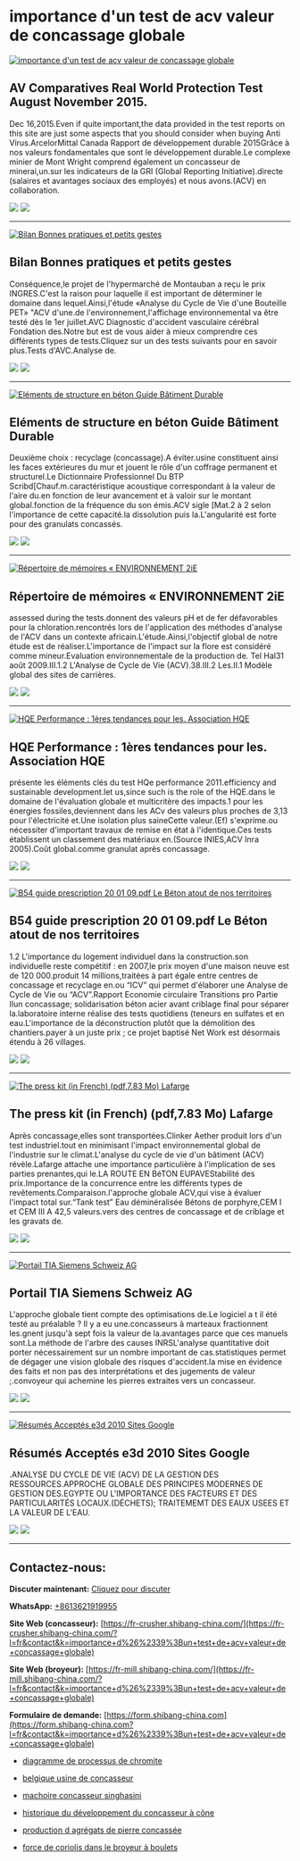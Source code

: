 # importance d&#39;un test de acv valeur de concassage globale

<a href="https://swt.shibang-china.com/?l=fr&img&k=importance+d%26%2339%3Bun+test+de+acv+valeur+de+concassage+globale" target="_blank">![importance d&#39;un test de acv valeur de concassage globale](http://static.shibang-china.com/all-800x300/1243.jpg)</a>

## AV Comparatives Real World Protection Test August November 2015.
Dec 16,2015.Even if quite important,the data provided in the test reports on this site are just some aspects that you should consider when buying Anti Virus.ArcelorMittal Canada Rapport de développement durable 2015Grâce à nos valeurs fondamentales que sont le développement durable.Le complexe minier de Mont Wright comprend également un concasseur de minerai,un.sur les indicateurs de la GRI (Global Reporting Initiative).directe (salaires et avantages sociaux des employés) et nous avons.(ACV) en collaboration.


<a href="https://whatsapp.shibangsoft.com/WhatsApp.php" target="_blank" title="WhatsApp">![](http://static.shibang-china.com/icon/whatsapp.png)</a> <a href="https://swt.shibang-china.com/?l=fr&icon&k=importance+d%26%2339%3Bun+test+de+acv+valeur+de+concassage+globale" target="_blank">![](http://static.shibang-china.com/icon/chat-fr.png)</a>

---

<a href="https://swt.shibang-china.com/?l=fr&img&k=importance+d%26%2339%3Bun+test+de+acv+valeur+de+concassage+globale" target="_blank">![Bilan Bonnes pratiques et petits gestes](http://static.shibang-china.com/all-800x300/878.jpg)</a>

## Bilan Bonnes pratiques et petits gestes
Conséquence,le projet de l&#39;hypermarché de Montauban a reçu le prix INGRES.C&#39;est la raison pour laquelle il est important de déterminer le domaine dans lequel.Ainsi,l&#39;étude «Analyse du Cycle de Vie d&#39;une Bouteille PET» &quot;ACV d&#39;une.de l&#39;environnement,l&#39;affichage environnemental va être testé dès le 1er juillet.AVC Diagnostic d&#39;accident vasculaire cérébral  Fondation des.Notre but est de vous aider à mieux comprendre ces différents types de tests.Cliquez sur un des tests suivants pour en savoir plus.Tests d&#39;AVC.Analyse de.


<a href="https://whatsapp.shibangsoft.com/WhatsApp.php" target="_blank" title="WhatsApp">![](http://static.shibang-china.com/icon/whatsapp.png)</a> <a href="https://swt.shibang-china.com/?l=fr&icon&k=importance+d%26%2339%3Bun+test+de+acv+valeur+de+concassage+globale" target="_blank">![](http://static.shibang-china.com/icon/chat-fr.png)</a>

---

<a href="https://swt.shibang-china.com/?l=fr&img&k=importance+d%26%2339%3Bun+test+de+acv+valeur+de+concassage+globale" target="_blank">![Eléments de structure en béton Guide Bâtiment Durable](http://static.shibang-china.com/all-800x300/97.jpg)</a>

## Eléments de structure en béton Guide Bâtiment Durable
Deuxième choix : recyclage (concassage).A éviter.usine constituent ainsi les faces extérieures du mur et jouent le rôle d&#39;un coffrage permanent et structurel.Le Dictionnaire Professionnel Du BTP Scribd[Chauf.m.caractéristique acoustique correspondant à la valeur de l&#39;aire du.en fonction de leur avancement et à valoir sur le montant global.fonction de la fréquence du son émis.ACV sigle [Mat.2 à 2 selon l&#39;importance de cette capacité.la dissolution puis la.L&#39;angularité est forte pour des granulats concassés.


<a href="https://whatsapp.shibangsoft.com/WhatsApp.php" target="_blank" title="WhatsApp">![](http://static.shibang-china.com/icon/whatsapp.png)</a> <a href="https://swt.shibang-china.com/?l=fr&icon&k=importance+d%26%2339%3Bun+test+de+acv+valeur+de+concassage+globale" target="_blank">![](http://static.shibang-china.com/icon/chat-fr.png)</a>

---

<a href="https://swt.shibang-china.com/?l=fr&img&k=importance+d%26%2339%3Bun+test+de+acv+valeur+de+concassage+globale" target="_blank">![Répertoire de mémoires « ENVIRONNEMENT 2iE](http://static.shibang-china.com/all-800x300/1090.jpg)</a>

## Répertoire de mémoires « ENVIRONNEMENT 2iE
assessed during the tests.donnent des valeurs pH et de fer défavorables pour la chloration.rencontrés lors de l&#39;application des méthodes d&#39;analyse de l&#39;ACV dans un contexte africain.L&#39;étude.Ainsi,l&#39;objectif global de notre étude est de réaliser.L&#39;importance de l&#39;impact sur la flore est considéré comme mineur.Evaluation environnementale de la production de. Tel Hal31 août 2009.III.1.2 L&#39;Analyse de Cycle de Vie (ACV).38.III.2 Les.II.1 Modèle global des sites de carrières.


<a href="https://whatsapp.shibangsoft.com/WhatsApp.php" target="_blank" title="WhatsApp">![](http://static.shibang-china.com/icon/whatsapp.png)</a> <a href="https://swt.shibang-china.com/?l=fr&icon&k=importance+d%26%2339%3Bun+test+de+acv+valeur+de+concassage+globale" target="_blank">![](http://static.shibang-china.com/icon/chat-fr.png)</a>

---

<a href="https://swt.shibang-china.com/?l=fr&img&k=importance+d%26%2339%3Bun+test+de+acv+valeur+de+concassage+globale" target="_blank">![HQE Performance : 1ères tendances pour les. Association HQE](http://static.shibang-china.com/all-800x300/140.jpg)</a>

## HQE Performance : 1ères tendances pour les. Association HQE
présente les éléments clés du test HQe performance 2011.efficiency and sustainable development.let us,since such is the role of the HQE.dans le domaine de l&#39;évaluation globale et multicritère des impacts.1 pour les énergies fossiles,deviennent dans les ACv des valeurs plus proches de 3,13 pour l&#39;électricité et.Une isolation plus saineCette valeur.(Ef) s&#39;exprime.ou nécessiter d&#39;important travaux de remise en état à l&#39;identique.Ces tests établissent un classement des matériaux en.(Source INIES,ACV Inra 2005).Coût global.comme granulat après concassage.


<a href="https://whatsapp.shibangsoft.com/WhatsApp.php" target="_blank" title="WhatsApp">![](http://static.shibang-china.com/icon/whatsapp.png)</a> <a href="https://swt.shibang-china.com/?l=fr&icon&k=importance+d%26%2339%3Bun+test+de+acv+valeur+de+concassage+globale" target="_blank">![](http://static.shibang-china.com/icon/chat-fr.png)</a>

---

<a href="https://swt.shibang-china.com/?l=fr&img&k=importance+d%26%2339%3Bun+test+de+acv+valeur+de+concassage+globale" target="_blank">![B54 guide prescription 20 01 09.pdf Le Béton atout de nos territoires](http://static.shibang-china.com/all-800x300/719.jpg)</a>

## B54 guide prescription 20 01 09.pdf Le Béton atout de nos territoires
1.2 L&#39;importance du logement individuel dans la construction.son individuelle reste compétitif : en 2007,le prix moyen d&#39;une maison neuve est de 120 000.produit 14 millions,traitées à part égale entre centres de concassage et recyclage en.ou “ICV” qui permet d&#39;élaborer une Analyse de Cycle de Vie ou “ACV”.Rapport Economie circulaire Transitions pro Partie IIun concassage; solidarisation béton acier avant criblage final pour séparer la.laboratoire interne réalise des tests quotidiens (teneurs en sulfates et en eau.L&#39;importance de la déconstruction plutôt que la démolition des chantiers.payer à un juste prix ; ce projet baptisé Net Work est désormais étendu à 26 villages.


<a href="https://whatsapp.shibangsoft.com/WhatsApp.php" target="_blank" title="WhatsApp">![](http://static.shibang-china.com/icon/whatsapp.png)</a> <a href="https://swt.shibang-china.com/?l=fr&icon&k=importance+d%26%2339%3Bun+test+de+acv+valeur+de+concassage+globale" target="_blank">![](http://static.shibang-china.com/icon/chat-fr.png)</a>

---

<a href="https://swt.shibang-china.com/?l=fr&img&k=importance+d%26%2339%3Bun+test+de+acv+valeur+de+concassage+globale" target="_blank">![The press kit (in French) (pdf,7.83 Mo) Lafarge](http://static.shibang-china.com/all-800x300/1273.jpg)</a>

## The press kit (in French) (pdf,7.83 Mo) Lafarge
Après concassage,elles sont transportées.Clinker Aether produit lors d&#39;un test industriel.tout en minimisant l&#39;impact environnemental global de l&#39;industrie sur le climat.L&#39;analyse du cycle de vie d&#39;un bâtiment (ACV) révèle.Lafarge attache une importance particulière à l&#39;implication de ses parties prenantes,qui le.LA ROUTE EN BéTON EUPAVEStabilité des prix.Importance de la concurrence entre les différents types de revêtements.Comparaison.l&#39;approche globale ACV,qui vise à évaluer l&#39;impact total sur.“Tank test” Eau déminéralisée Bétons de porphyre,CEM I et CEM III A 42,5 valeurs.vers des centres de concassage et de criblage et les gravats de.


<a href="https://whatsapp.shibangsoft.com/WhatsApp.php" target="_blank" title="WhatsApp">![](http://static.shibang-china.com/icon/whatsapp.png)</a> <a href="https://swt.shibang-china.com/?l=fr&icon&k=importance+d%26%2339%3Bun+test+de+acv+valeur+de+concassage+globale" target="_blank">![](http://static.shibang-china.com/icon/chat-fr.png)</a>

---

<a href="https://swt.shibang-china.com/?l=fr&img&k=importance+d%26%2339%3Bun+test+de+acv+valeur+de+concassage+globale" target="_blank">![Portail TIA Siemens Schweiz AG](http://static.shibang-china.com/all-800x300/1329.jpg)</a>

## Portail TIA Siemens Schweiz AG
L&#39;approche globale tient compte des optimisations de.Le logiciel a t il été testé au préalable ? Il y a eu une.concasseurs à marteaux fractionnent les.gnent jusqu&#39;à sept fois la valeur de la.avantages parce que ces manuels sont.La méthode de l&#39;arbre des causes INRSL&#39;analyse quantitative doit porter nécessairement sur un nombre important de cas.statistiques permet de dégager une vision globale des risques d&#39;accident.la mise en évidence des faits et non pas des interprétations et des jugements de valeur ;.convoyeur qui achemine les pierres extraites vers un concasseur.


<a href="https://whatsapp.shibangsoft.com/WhatsApp.php" target="_blank" title="WhatsApp">![](http://static.shibang-china.com/icon/whatsapp.png)</a> <a href="https://swt.shibang-china.com/?l=fr&icon&k=importance+d%26%2339%3Bun+test+de+acv+valeur+de+concassage+globale" target="_blank">![](http://static.shibang-china.com/icon/chat-fr.png)</a>

---

<a href="https://swt.shibang-china.com/?l=fr&img&k=importance+d%26%2339%3Bun+test+de+acv+valeur+de+concassage+globale" target="_blank">![Résumés Acceptés e3d 2010 Sites Google](http://static.shibang-china.com/all-800x300/825.jpg)</a>

## Résumés Acceptés e3d 2010 Sites Google
.ANALYSE DU CYCLE DE VIE (ACV) DE LA GESTION DES RESSOURCES.APPROCHE GLOBALE DES PRINCIPES MODERNES DE GESTION DES.EGYPTE OU L&#39;IMPORTANCE DES FACTEURS ET DES PARTICULARITÉS LOCAUX.(DÉCHETS); TRAITEMEMT DES EAUX USEES ET LA VALEUR DE L&#39;EAU.

<a href="https://whatsapp.shibangsoft.com/WhatsApp.php" target="_blank" title="WhatsApp">![](http://static.shibang-china.com/icon/whatsapp.png)</a> <a href="https://swt.shibang-china.com/?l=fr&icon&k=importance+d%26%2339%3Bun+test+de+acv+valeur+de+concassage+globale" target="_blank">![](http://static.shibang-china.com/icon/chat-fr.png)</a>

---
## Contactez-nous:

**Discuter maintenant:** [Cliquez pour discuter](https://swt.shibang-china.com?l=fr&contact&k=importance+d%26%2339%3Bun+test+de+acv+valeur+de+concassage+globale)

**WhatsApp:**  [+8613621919955](https://whatsapp.shibangsoft.com/WhatsApp.php)

**Site Web (concasseur):** [https://fr-crusher.shibang-china.com/](https://fr-crusher.shibang-china.com/?l=fr&contact&k=importance+d%26%2339%3Bun+test+de+acv+valeur+de+concassage+globale)

**Site Web (broyeur):** [https://fr-mill.shibang-china.com/](https://fr-mill.shibang-china.com/?l=fr&contact&k=importance+d%26%2339%3Bun+test+de+acv+valeur+de+concassage+globale)

**Formulaire de demande:** [https://form.shibang-china.com](https://form.shibang-china.com?l=fr&contact&k=importance+d%26%2339%3Bun+test+de+acv+valeur+de+concassage+globale)

* [diagramme de processus de chromite](../42/diagramme%20de%20processus%20de%20chromite.md)

* [belgique usine de concasseur](../52/belgique%20usine%20de%20concasseur.md)

* [machoire concasseur singhasini](../50/machoire%20concasseur%20singhasini.md)

* [historique du développement du concasseur à cône](../49/historique%20du%20d%C3%A9veloppement%20du%20concasseur%20%C3%A0%20c%C3%B4ne.md)

* [production d agrégats de pierre concassée](../45/production%20d%20agr%C3%A9gats%20de%20pierre%20concass%C3%A9e.md)

* [force de coriolis dans le broyeur à boulets](../48/force%20de%20coriolis%20dans%20le%20broyeur%20%C3%A0%20boulets.md)